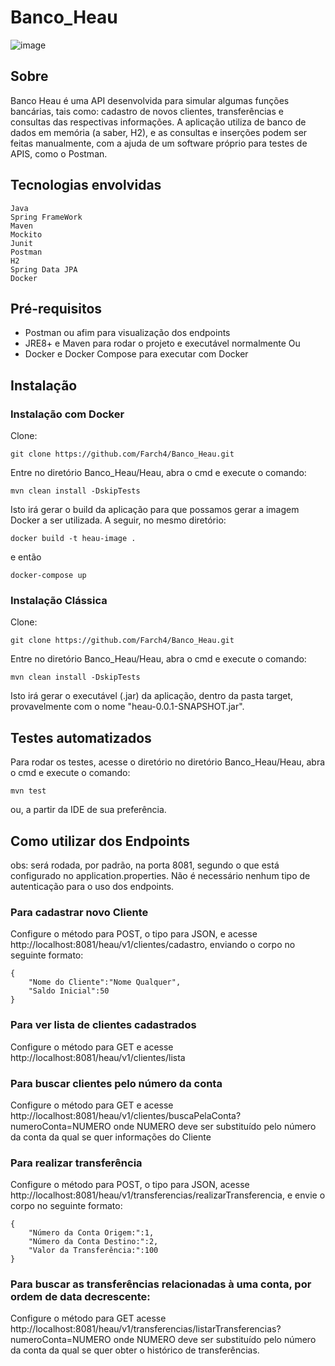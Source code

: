 # Banco_Heau
![image](https://user-images.githubusercontent.com/88545603/152873466-834fdcc0-760f-4b6e-b3a7-77b1bd4f53ba.png)

## Sobre
Banco Heau é uma API desenvolvida para simular algumas funções bancárias, tais como: cadastro de novos clientes, transferências e consultas das respectivas informações.
A aplicação utiliza de banco de dados em memória (a saber, H2), e as consultas e inserções podem ser feitas manualmente, com a ajuda de um software próprio para testes de APIS, como o Postman.

## Tecnologias envolvidas

```
Java 
Spring FrameWork
Maven
Mockito
Junit
Postman
H2
Spring Data JPA
Docker
```

## Pré-requisitos

- Postman ou afim para visualização dos endpoints
- JRE8+ e Maven para rodar o projeto e executável normalmente
Ou
- Docker e Docker Compose para executar com Docker

## Instalação

### Instalação com Docker

Clone:
```
git clone https://github.com/Farch4/Banco_Heau.git
```
Entre no diretório Banco_Heau/Heau, abra o cmd e execute o comando:
```
mvn clean install -DskipTests
```
Isto irá gerar o build da aplicação para que possamos gerar a imagem Docker a ser utilizada. A seguir, no mesmo diretório:
```
docker build -t heau-image .
```
e então
```
docker-compose up
````

### Instalação Clássica

Clone:
```
git clone https://github.com/Farch4/Banco_Heau.git
```
Entre no diretório Banco_Heau/Heau, abra o cmd e execute o comando:

```
mvn clean install -DskipTests
```
Isto irá gerar o executável (.jar) da aplicação, dentro da pasta target, provavelmente com o nome "heau-0.0.1-SNAPSHOT.jar".


## Testes automatizados
Para rodar os testes, acesse o diretório no diretório Banco_Heau/Heau, abra o cmd e execute o comando:
```
mvn test
```
ou, a partir da IDE de sua preferência.


## Como utilizar dos Endpoints
obs: será rodada, por padrão, na porta 8081, segundo o que está configurado no application.properties. Não é necessário nenhum tipo de autenticação para o uso dos endpoints.


### Para cadastrar novo Cliente
Configure o método para POST, o tipo para JSON, e acesse http://localhost:8081/heau/v1/clientes/cadastro, enviando o corpo no seguinte formato:
```
{
    "Nome do Cliente":"Nome Qualquer",
    "Saldo Inicial":50
}
```

### Para ver lista de clientes cadastrados
Configure o método para GET e acesse http://localhost:8081/heau/v1/clientes/lista 


### Para buscar clientes pelo número da conta
Configure o método para GET e acesse http://localhost:8081/heau/v1/clientes/buscaPelaConta?numeroConta=NUMERO
onde NUMERO deve ser substituído pelo número da conta da qual se quer informações do Cliente


### Para realizar transferência
Configure o método para POST, o tipo para JSON, acesse http://localhost:8081/heau/v1/transferencias/realizarTransferencia, e envie o corpo no seguinte formato:
```
{
    "Número da Conta Origem:":1,
    "Número da Conta Destino:":2,
    "Valor da Transferência:":100
}
```

### Para buscar as transferências relacionadas à uma conta, por ordem de data decrescente:
Configure o método para GET acesse http://localhost:8081/heau/v1/transferencias/listarTransferencias?numeroConta=NUMERO
onde NUMERO deve ser substituído pelo número da conta da qual se quer obter o histórico de transferências.


